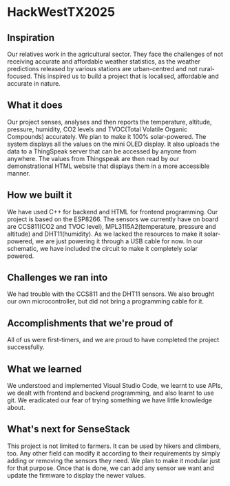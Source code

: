 # HackWestTX2025

## Inspiration
Our relatives work in the agricultural sector. They face the challenges of not receiving accurate and affordable weather statistics, as the weather predictions released by various stations are urban-centred and not rural-focused. This inspired us to build a project that is localised, affordable and accurate in nature.

## What it does
Our project senses, analyses and then reports the temperature, altitude, pressure, humidity, CO2 levels and TVOC(Total Volatile Organic Compounds) accurately. We plan to make it 100% solar-powered. The system displays all the values on the mini OLED display. It also uploads the data to a ThingSpeak server that can be accessed by anyone from anywhere. The values from Thingspeak are then read by our demonstrational HTML website that displays them in a more accessible manner.

## How we built it
We have used C++ for backend and HTML for frontend programming. Our project is based on the ESP8266. The sensors we currently have on board are CCS811(CO2 and TVOC level), MPL3115A2(temperature, pressure and altitude) and DHT11(humidity). As we lacked the resources to make it solar-powered, we are just powering it through a USB cable for now. In our schematic, we have included the circuit to make it completely solar powered.

## Challenges we ran into
We had trouble with the CCS811 and the DHT11 sensors. We also brought our own microcontroller, but did not bring a programming cable for it.

## Accomplishments that we're proud of
All of us were first-timers, and we are proud to have completed the project successfully. 

## What we learned
We understood and implemented Visual Studio Code, we learnt to use APIs, we dealt with frontend and backend programming, and also learnt to use git. We eradicated our fear of trying something we have little knowledge about.

## What's next for SenseStack
This project is not limited to farmers. It can be used by hikers and climbers, too. Any other field can modify it according to their requirements by simply adding or removing the sensors they need. We plan to make it modular just for that purpose. Once that is done, we can add any sensor we want and update the firmware to display the newer values.
